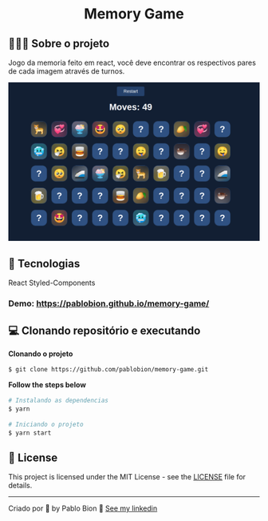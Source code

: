 
<h1 align="center">
  Memory Game
</h1>





## 💇🏻‍♂️ Sobre o projeto

Jogo da memoria feito em react, você deve encontrar os respectivos pares de cada imagem através de turnos.

![alt text](https://github.com/pablobion/memory-game/blob/master/preview.png?raw=true)

## 🚀 Tecnologias

React
Styled-Components

### Demo: https://pablobion.github.io/memory-game/


## 💻 Clonando repositório e executando

**Clonando o projeto**

```bash
$ git clone https://github.com/pablobion/memory-game.git
```


**Follow the steps below**

```bash
# Instalando as dependencias
$ yarn

```

```bash
# Iniciando o projeto
$ yarn start

```


## 📝 License

This project is licensed under the MIT License - see the [LICENSE](LICENSE) file for details.

---

Criado por 💜 by Pablo Bion 👋 [See my linkedin](https://www.linkedin.com/in/eliasgcf/)
